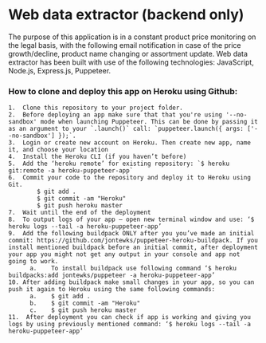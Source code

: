 # Web data extractor (backend only)
The purpose of this application is in a constant product price monitoring on the legal basis, with the following email notification in case of the price growth/decline, product name changing or assortment update. Web data extractor has been built with use of the following technologies: JavaScript, Node.js, Express.js, Puppeteer.  

### How to clone and deploy this app on Heroku using Github:
    1.	Clone this repository to your project folder.
    2.	Before deploying an app make sure that that you're using '--no-sandbox' mode when launching Puppeteer. This can be done by passing it as an argument to your `.launch()` call: `puppeteer.launch({ args: ['--no-sandbox'] });`.
    3.	Login or create new account on Heroku. Then create new app, name it, and choose your location
    4.	Install the Heroku CLI (if you haven’t before)
    5.	Add the ‘heroku remote’ for existing repository: `$ heroku git:remote -a heroku-puppeteer-app`
    6.	Commit your code to the repository and deploy it to Heroku using Git.
          	$ git add .
          	$ git commit -am "Heroku"
          	$ git push heroku master
    7.	Wait until the end of the deployment
    8.	To output logs of your app – open new terminal window and use: ‘$ heroku logs --tail -a heroku-puppeteer-app’
    9.	Add the following buildpack ONLY after you you’ve made an initial commit: https://github.com/jontewks/puppeteer-heroku-buildpack. If you install mentioned buildpack before an initial commit, after deployment your app you might not get any output in your console and app not going to work.
          a.	To install buildpack use following command ‘$ heroku buildpacks:add jontewks/puppeteer -a heroku-puppeteer-app’
    10.	After adding buildpack make small changes in your app, so you can push it again to Heroku using the same following commands:
          a.	$ git add .
          b.	$ git commit -am "Heroku"
          c.	$ git push heroku master
    11.	 After deployment you can check if app is working and giving you logs by using previously mentioned command: ‘$ heroku logs --tail -a heroku-puppeteer-app’
